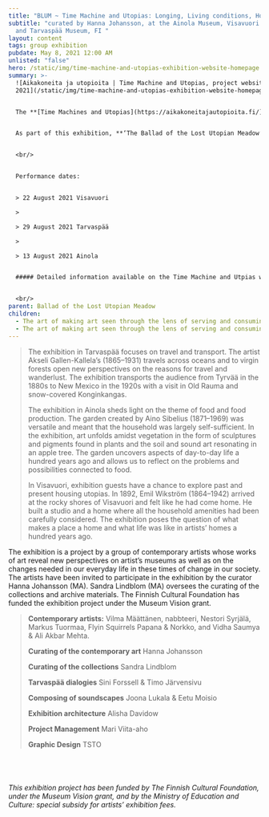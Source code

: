 ```yaml
---
title: "BLUM ~ Time Machine and Utopias: Longing, Living conditions, Homecoming"
subtitle: "curated by Hanna Johansson, at the Ainola Museum, Visavuori Museum,
  and Tarvaspää Museum, FI "
layout: content
tags: group exhibition
pubdate: May 8, 2021 12:00 AM
unlisted: "false"
hero: /static/img/time-machine-and-utopias-exhibition-website-homepage.png
summary: >-
  ![Aikakoneita ja utopioita | Time Machine and Utopias, project website,
  2021](/static/img/time-machine-and-utopias-exhibition-website-homepage.png)


  The **[Time Machines and Utopias](https://aikakoneitajautopioita.fi/)** is an exhibition series showcased in three museums, Tarvaspää, Ainola and Visavuori, which explore the museums’ possibilities to operate in our changing society. The exhibition is based on the topical theme of climate change intending to force a rethinking of our day-to-day choices on food, travel and housing.


  As part of this exhibition, **‘The Ballad of the Lost Utopian Meadow’** by Vidha Saumya and Ali Akbar Mehta is presented, with a LIVE performance-singing of the ballad by varialambo (Varia Sjöström and Hatz Lambo) and a story-reading entitled ‘Ruis’ by Joss Allen, an autoethnographic fiction about the history and life-cycle of rye.


  <br/>


  Performance dates:


  > 22 August 2021 Visavuori 

  >

  > 29 August 2021 Tarvaspää

  >

  > 13 August 2021 Ainola


  ##### Detailed information available on the Time Machine and Utpias website **[here](https://aikakoneitajautopioita.fi/)**, and in English **[here](https://aikakoneitajautopioita.fi/kieliversiot/english).**


  <br/>
parent: Ballad of the Lost Utopian Meadow
children:
  - The art of making art seen through the lens of serving and consuming food
  - The art of making art seen through the lens of serving and consuming food
---
```

> The exhibition in Tarvaspää focuses on travel and transport. The artist Akseli Gallen-Kallela’s (1865–1931) travels across oceans and to virgin forests open new perspectives on the reasons for travel and wanderlust. The exhibition transports the audience from Tyrvää in the 1880s to New Mexico in the 1920s with a visit in Old Rauma and snow-covered Konginkangas.
>
> The exhibition in Ainola sheds light on the theme of food and food production. The garden created by Aino Sibelius (1871–1969) was versatile and meant that the household was largely self-sufficient. In the exhibition, art unfolds amidst vegetation in the form of sculptures and pigments found in plants and the soil and sound art resonating in an apple tree. The garden uncovers aspects of day-to-day life a hundred years ago and allows us to reflect on the problems and possibilities connected to food.
>
> In Visavuori, exhibition guests have a chance to explore past and present housing utopias. In 1892, Emil Wikström (1864–1942) arrived at the rocky shores of Visavuori and felt like he had come home. He built a studio and a home where all the household amenities had been carefully considered. The exhibition poses the question of what makes a place a home and what life was like in artists’ homes a hundred years ago.

The exhibition is a project by a group of contemporary artists whose works of art reveal new perspectives on artist’s museums as well as on the changes needed in our everyday life in these times of change in our society. The artists have been invited to participate in the exhibition by the curator Hanna Johansson (MA). Sandra Lindblom (MA) oversees the curating of the collections and archive materials. The Finnish Cultural Foundation has funded the exhibition project under the Museum Vision grant.

> **Contemporary artists:** Vilma Määttänen, nabbteeri, Nestori Syrjälä, Markus Tuormaa, Flyin Squirrels Papana & Norkko, and Vidha Saumya & Ali Akbar Mehta.
>
> **Curating of the contemporary art** Hanna Johansson
>
> **Curating of the collections** Sandra Lindblom
>
> **Tarvaspää dialogies** Sini Forssell & Timo Järvensivu
>
> **Composing of soundscapes** Joona Lukala & Eetu Moisio
>
> **Exhibition architecture** Alisha Davidow
>
> **Project Management** Mari Viita-aho
>
> **Graphic Design** TSTO

###### <br/>

###### This exhibition project has been funded by The Finnish Cultural Foundation, under the Museum Vision grant, and by the Ministry of Education and Culture: special subsidy for artists’ exhibition fees.